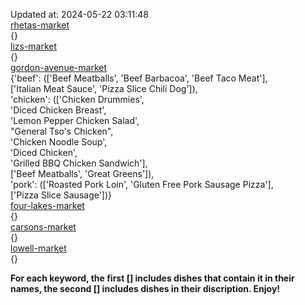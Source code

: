 Updated at: 2024-05-22 03:11:48  
[rhetas-market](https://wisc-housingdining.nutrislice.com/menu/rhetas-market/dinner/2024-05-22)  
{}  
[lizs-market](https://wisc-housingdining.nutrislice.com/menu/lizs-market/dinner/2024-05-22)  
{}  
[gordon-avenue-market](https://wisc-housingdining.nutrislice.com/menu/gordon-avenue-market/dinner/2024-05-22)  
{'beef': (['Beef Meatballs', 'Beef Barbacoa', 'Beef Taco Meat'],  
          ['Italian Meat Sauce', 'Pizza Slice Chili Dog']),  
 'chicken': (['Chicken Drummies',  
              'Diced Chicken Breast',  
              'Lemon Pepper Chicken Salad',  
              "General Tso's Chicken",  
              'Chicken Noodle Soup',  
              'Diced Chicken',  
              'Grilled BBQ Chicken Sandwich'],  
             ['Beef Meatballs', 'Great Greens']),  
 'pork': (['Roasted Pork Loin', 'Gluten Free Pork Sausage Pizza'],  
          ['Pizza Slice Sausage'])}  
[four-lakes-market](https://wisc-housingdining.nutrislice.com/menu/four-lakes-market/dinner/2024-05-22)  
{}  
[carsons-market](https://wisc-housingdining.nutrislice.com/menu/carsons-market/dinner/2024-05-22)  
{}  
[lowell-market](https://wisc-housingdining.nutrislice.com/menu/lowell-market/dinner/2024-05-22)  
{}  
  
**For each keyword, the first [] includes dishes that contain it in their names, the second [] includes dishes in their discription. Enjoy!**  
